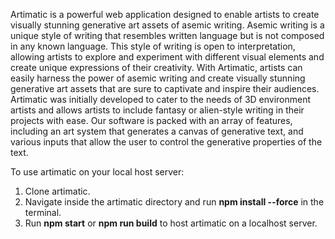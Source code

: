 Artimatic is a powerful web application designed to enable artists to create visually stunning generative art assets of asemic writing. Asemic writing is a unique style of writing that resembles written language but is not composed in any known language. This style of writing is open to interpretation, allowing artists to explore and experiment with different visual elements and create unique expressions of their creativity. With Artimatic, artists can easily harness the power of asemic writing and create visually stunning generative art assets that are sure to captivate and inspire their audiences. Artimatic was initially developed to cater to the needs of 3D environment artists and allows artists to include fantasy or alien-style writing in their projects with ease. Our software is packed with an array of features, including an art system that generates a canvas of generative text, and various inputs that allow the user to control the generative properties of the text. 

To use artimatic on your local host server:
1. Clone artimatic.
2. Navigate inside the artimatic directory and run **npm install --force** in the terminal.
3. Run **npm start** or **npm run build** to host artimatic on a localhost server.
